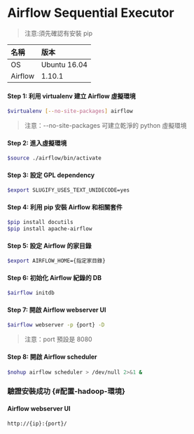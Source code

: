 # Airflow Sequential Executor

> 注意:須先確認有安裝 pip

| 名稱 | 版本 |
| :--- | :--- |
| OS | Ubuntu 16.04 |
| Airflow | 1.10.1 |

#### **Step 1: 利用 virtualenv 建立 Airflow 虛擬環境**

```bash
$virtualenv [--no-site-packages] airflow
```

> 注意：--no-site-packages 可建立乾淨的 python 虛擬環境

#### **Step 2: 進入虛擬環境**

```bash
$source ./airflow/bin/activate
```

#### **Step 3: 設定 GPL dependency**

```bash
$export SLUGIFY_USES_TEXT_UNIDECODE=yes
```

#### **Step 4: 利用 pip 安裝 Airflow 和相關套件**

```bash
$pip install docutils
$pip install apache-airflow
```

#### **Step 5: 設定 Airflow 的家目錄**

```bash
$export AIRFLOW_HOME={指定家目錄}
```

#### **Step 6: 初始化 Airflow 紀錄的 DB**

```bash
$airflow initdb
```

#### **Step 7: 開啟 Airflow webserver UI**

```bash
$airflow webserver -p {port} -D
```

> 注意：port 預設是 8080

#### **Step 8: 開啟 Airflow scheduler**

```bash
$nohup airflow scheduler > /dev/null 2>&1 &
```

### 驗證安裝成功 {#配置-hadoop-環境}

#### Airflow webserver UI

```
http://{ip}:{port}/
```



